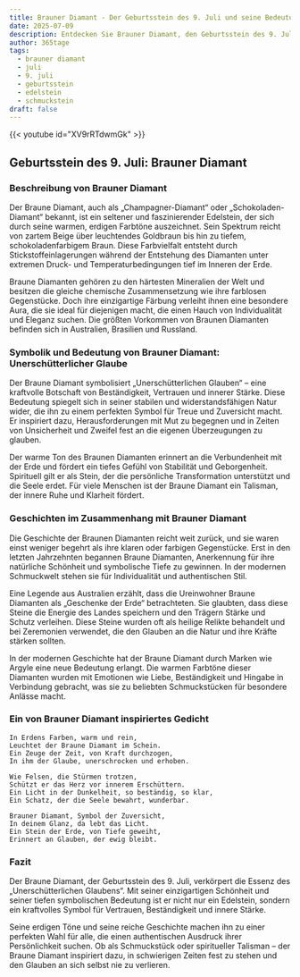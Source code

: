 ```yaml
---
title: Brauner Diamant - Der Geburtsstein des 9. Juli und seine Bedeutung
date: 2025-07-09
description: Entdecken Sie Brauner Diamant, den Geburtsstein des 9. Juli, der Unerschütterlicher Glaube symbolisiert. Seine Symbolik und Geschichte werden Sie inspirieren.
author: 365tage
tags:
  - brauner diamant
  - juli
  - 9. juli
  - geburtsstein
  - edelstein
  - schmuckstein
draft: false
---
```


{{< youtube id="XV9rRTdwmGk" >}}

## Geburtsstein des 9. Juli: Brauner Diamant

### Beschreibung von Brauner Diamant

Der Braune Diamant, auch als „Champagner-Diamant“ oder „Schokoladen-Diamant“ bekannt, ist ein seltener und faszinierender Edelstein, der sich durch seine warmen, erdigen Farbtöne auszeichnet. Sein Spektrum reicht von zartem Beige über leuchtendes Goldbraun bis hin zu tiefem, schokoladenfarbigem Braun. Diese Farbvielfalt entsteht durch Stickstoffeinlagerungen während der Entstehung des Diamanten unter extremen Druck- und Temperaturbedingungen tief im Inneren der Erde.

Braune Diamanten gehören zu den härtesten Mineralien der Welt und besitzen die gleiche chemische Zusammensetzung wie ihre farblosen Gegenstücke. Doch ihre einzigartige Färbung verleiht ihnen eine besondere Aura, die sie ideal für diejenigen macht, die einen Hauch von Individualität und Eleganz suchen. Die größten Vorkommen von Braunen Diamanten befinden sich in Australien, Brasilien und Russland.

### Symbolik und Bedeutung von Brauner Diamant: Unerschütterlicher Glaube

Der Braune Diamant symbolisiert „Unerschütterlichen Glauben“ – eine kraftvolle Botschaft von Beständigkeit, Vertrauen und innerer Stärke. Diese Bedeutung spiegelt sich in seiner stabilen und widerstandsfähigen Natur wider, die ihn zu einem perfekten Symbol für Treue und Zuversicht macht. Er inspiriert dazu, Herausforderungen mit Mut zu begegnen und in Zeiten von Unsicherheit und Zweifel fest an die eigenen Überzeugungen zu glauben.

Der warme Ton des Braunen Diamanten erinnert an die Verbundenheit mit der Erde und fördert ein tiefes Gefühl von Stabilität und Geborgenheit. Spirituell gilt er als Stein, der die persönliche Transformation unterstützt und die Seele erdet. Für viele Menschen ist der Braune Diamant ein Talisman, der innere Ruhe und Klarheit fördert.

### Geschichten im Zusammenhang mit Brauner Diamant

Die Geschichte der Braunen Diamanten reicht weit zurück, und sie waren einst weniger begehrt als ihre klaren oder farbigen Gegenstücke. Erst in den letzten Jahrzehnten begannen Braune Diamanten, Anerkennung für ihre natürliche Schönheit und symbolische Tiefe zu gewinnen. In der modernen Schmuckwelt stehen sie für Individualität und authentischen Stil.

Eine Legende aus Australien erzählt, dass die Ureinwohner Braune Diamanten als „Geschenke der Erde“ betrachteten. Sie glaubten, dass diese Steine die Energie des Landes speichern und den Trägern Stärke und Schutz verleihen. Diese Steine wurden oft als heilige Relikte behandelt und bei Zeremonien verwendet, die den Glauben an die Natur und ihre Kräfte stärken sollten.

In der modernen Geschichte hat der Braune Diamant durch Marken wie Argyle eine neue Bedeutung erlangt. Die warmen Farbtöne dieser Diamanten wurden mit Emotionen wie Liebe, Beständigkeit und Hingabe in Verbindung gebracht, was sie zu beliebten Schmuckstücken für besondere Anlässe macht.

### Ein von Brauner Diamant inspiriertes Gedicht

```
In Erdens Farben, warm und rein,  
Leuchtet der Braune Diamant im Schein.  
Ein Zeuge der Zeit, von Kraft durchzogen,  
In ihm der Glaube, unerschrocken und erhoben.  

Wie Felsen, die Stürmen trotzen,  
Schützt er das Herz vor innerem Erschüttern.  
Ein Licht in der Dunkelheit, so beständig, so klar,  
Ein Schatz, der die Seele bewahrt, wunderbar.  

Brauner Diamant, Symbol der Zuversicht,  
In deinem Glanz, da lebt das Licht.  
Ein Stein der Erde, von Tiefe geweiht,  
Erinnert an Glauben, der ewig bleibt.  
```

### Fazit

Der Braune Diamant, der Geburtsstein des 9. Juli, verkörpert die Essenz des „Unerschütterlichen Glaubens“. Mit seiner einzigartigen Schönheit und seiner tiefen symbolischen Bedeutung ist er nicht nur ein Edelstein, sondern ein kraftvolles Symbol für Vertrauen, Beständigkeit und innere Stärke.

Seine erdigen Töne und seine reiche Geschichte machen ihn zu einer perfekten Wahl für alle, die einen authentischen Ausdruck ihrer Persönlichkeit suchen. Ob als Schmuckstück oder spiritueller Talisman – der Braune Diamant inspiriert dazu, in schwierigen Zeiten fest zu stehen und den Glauben an sich selbst nie zu verlieren.